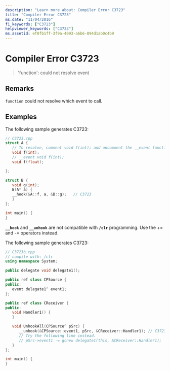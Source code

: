 ```yaml
---
description: "Learn more about: Compiler Error C3723"
title: "Compiler Error C3723"
ms.date: "11/04/2016"
f1_keywords: ["C3723"]
helpviewer_keywords: ["C3723"]
ms.assetid: ef0fb1ff-3f9a-4093-a6b6-894d1ab0c4b9
---
```

# Compiler Error C3723

> 'function': could not resolve event

## Remarks

`function` could not resolve which event to call.

## Examples

The following sample generates C3723:

```cpp
// C3723.cpp
struct A {
   // To resolve, comment void f(int); and uncomment the __event function
   void f(int);
   // __event void f(int);
   void f(float);

};

struct B {
   void g(int);
   B(A* a) {
   __hook(&A::f, a, &B::g);   // C3723
   }
};

int main() {
}
```

**`__hook`** and **`__unhook`** are not compatible with **`/clr`** programming.  Use the += and -= operators instead.

The following sample generates C3723:

```cpp
// C3723b.cpp
// compile with: /clr
using namespace System;

public delegate void delegate1();

public ref class CPSource {
public:
   event delegate1^ event1;
};

public ref class CReceiver {
public:
   void Handler1() {
   }

   void UnhookAll(CPSource^ pSrc) {
      __unhook(&CPSource::event1, pSrc, &CReceiver::Handler1); // C3723
      // Try the following line instead.
      // pSrc->event1 -= gcnew delegate1(this, &CReceiver::Handler1);
   }
};

int main() {
}
```
